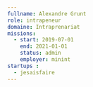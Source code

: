 ```yaml
---
fullname: Alexandre Grunt
role: intrapeneur
domaine: Intraprenariat
missions:
  - start: 2019-07-01
    end: 2021-01-01
    status: admin
    employer: minint
startups :
  - jesaisfaire
---
```

